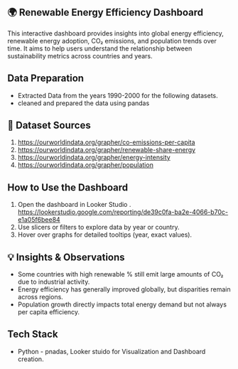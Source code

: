 ## 🌍 Renewable Energy Efficiency Dashboard
This interactive dashboard provides insights into global energy efficiency, renewable energy adoption, CO₂ emissions, and population trends over time.
It aims to help users understand the relationship between sustainability metrics across countries and years.

## Data Preparation
- Extracted Data from the years 1990-2000 for the following datasets.
- cleaned and prepared the data using pandas

## 📁 Dataset Sources
1. https://ourworldindata.org/grapher/co-emissions-per-capita
2. https://ourworldindata.org/grapher/renewable-share-energy
3. https://ourworldindata.org/grapher/energy-intensity
4. https://ourworldindata.org/grapher/population

 ## How to Use the Dashboard

1. Open the dashboard in Looker Studio . https://lookerstudio.google.com/reporting/de39c0fa-ba2e-4066-b70c-e1a05f6bee84
3. Use slicers or filters to explore data by year or country.
4. Hover over graphs for detailed tooltips (year, exact values).

## 💡 Insights & Observations

- Some countries with high renewable % still emit large amounts of CO₂ due to industrial activity.
- Energy efficiency has generally improved globally, but disparities remain across regions.
- Population growth directly impacts total energy demand but not always per capita efficiency.

## Tech Stack
- Python - pnadas, Looker stuido for Visualization and Dashboard creation. 
